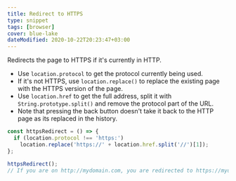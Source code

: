 ```yaml
---
title: Redirect to HTTPS
type: snippet
tags: [browser]
cover: blue-lake
dateModified: 2020-10-22T20:23:47+03:00
---
```


Redirects the page to HTTPS if it's currently in HTTP.

- Use `location.protocol` to get the protocol currently being used.
- If it's not HTTPS, use `location.replace()` to replace the existing page with the HTTPS version of the page.
- Use `location.href` to get the full address, split it with `String.prototype.split()` and remove the protocol part of the URL.
- Note that pressing the back button doesn't take it back to the HTTP page as its replaced in the history.

```js
const httpsRedirect = () => {
  if (location.protocol !== 'https:')
    location.replace('https://' + location.href.split('//')[1]);
};
```

```js
httpsRedirect();
// If you are on http://mydomain.com, you are redirected to https://mydomain.com
```
